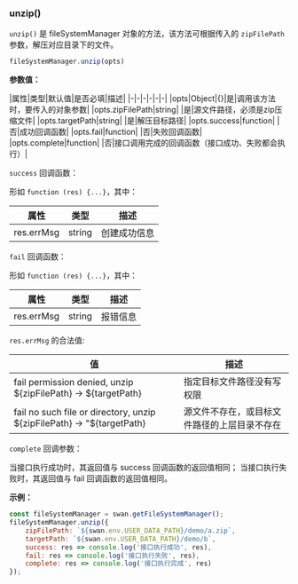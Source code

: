 ### unzip()

`unzip()` 是 fileSystemManager 对象的方法，该方法可根据传入的 `zipFilePath` 参数，解压对应目录下的文件。

```js
fileSystemManager.unzip(opts)
```
**参数值：**

|属性|类型|默认值|是否必填|描述|
|-|-|-|-|-|-|
|opts|Object|{}|是|调用该方法时，要传入的对象参数|
|opts.zipFilePath|string| |是|源文件路径，必须是zip压缩文件|
|opts.targetPath|string| |是|解压目标路径|
|opts.success|function| |否|成功回调函数|
|opts.fail|function| |否|失败回调函数|
|opts.complete|function| |否|接口调用完成的回调函数（接口成功、失败都会执行）|

`success` 回调函数：

形如 `function (res) {...}`，其中：

|属性|类型|描述|
|-|-|-|
|res.errMsg|string|创建成功信息 |

`fail` 回调函数：

形如 `function (res) {...}`，其中：

|属性|类型|描述|
|-|-|-|
|res.errMsg|string|报错信息 |

`res.errMsg` 的合法值:

| 值                                     | 描述                                            |
| -------------------------------------- | -----------------------------------------------|
| fail permission denied, unzip ${zipFilePath} -> ${targetPath}  | 指定目标文件路径没有写权限                       |
| fail no such file or directory, unzip ${zipFilePath} -> "${targetPath} | 源文件不存在，或目标文件路径的上层目录不存在                                      |

`complete` 回调参数：

当接口执行成功时，其返回值与 success 回调函数的返回值相同；
当接口执行失败时，其返回值与 fail 回调函数的返回值相同。

**示例：**

```js
const fileSystemManager = swan.getFileSystemManager();
fileSystemManager.unzip({
    zipFilePath: `${swan.env.USER_DATA_PATH}/demo/a.zip`,
    targetPath: `${swan.env.USER_DATA_PATH}/demo/b`,
    success: res => console.log('接口执行成功', res),
    fail: res => console.log('接口执行失败', res),
    complete: res => console.log('接口执行完成', res)
});
```